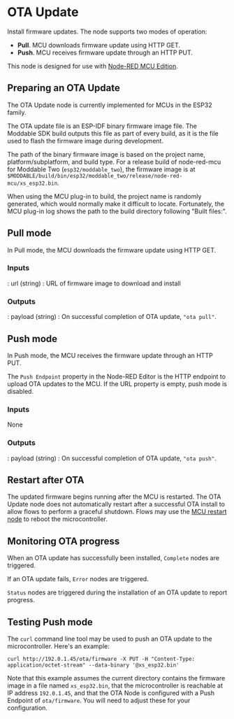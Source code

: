 # OTA Update

Install firmware updates. The node supports two modes of operation:

- **Pull**. MCU downloads firmware update using HTTP GET.
- **Push**. MCU receives firmware update through an HTTP PUT.

This node is designed for use with [Node-RED MCU Edition](https://github.com/phoddie/node-red-mcu).

## Preparing an OTA Update
The OTA Update node is currently implemented for MCUs in the ESP32 family.

The OTA update file is an ESP-IDF binary firmware image file. The Moddable SDK build outputs this file as part of every build, as it is the file used to flash the firmware image during development.

The path of the binary firmware image is based on the project name, platform/subplatform, and build type. For a release build of node-red-mcu for Moddable Two (`esp32/moddable_two`), the firmware image is at `$MODDABLE/build/bin/esp32/moddable_two/release/node-red-mcu/xs_esp32.bin`.

When using the MCU plug-in to build, the project name is randomly generated, which would normally make it difficult to locate. Fortunately, the MCU plug-in log shows the path to the build directory following "Built files:".

## Pull mode
In Pull mode, the MCU downloads the firmware update using HTTP GET.

### Inputs

: url (string) :  URL of firmware image to download and install

### Outputs

: payload (string) :  On successful completion of OTA update, `"ota pull"`.

## Push mode
In Push mode, the MCU receives the firmware update through an HTTP PUT.

The `Push Endpoint` property in the Node-RED Editor is the HTTP endpoint to upload OTA updates to the MCU. If the URL property is empty, push mode is disabled.

### Inputs

None

### Outputs

: payload (string) :  On successful completion of OTA update, `"ota push"`.

## Restart after OTA
The updated firmware begins running after the MCU is restarted. The OTA Update node does not automatically restart after a successful OTA install to allow flows to perform a graceful shutdown. Flows may use the [MCU restart node](https://flows.nodered.org/node/@moddable-node-red/mcu_restart) to reboot the microcontroller.

## Monitoring OTA progress
When an OTA update has successfully been installed, `Complete` nodes are triggered.

If an OTA update fails, `Error` nodes are triggered.

`Status` nodes are triggered during the installation of an OTA update to report progress.

## Testing Push mode
The `curl` command line tool may be used to push an OTA update to the microcontroller. Here's an example:

```
curl http://192.0.1.45/ota/firmware -X PUT -H "Content-Type: application/octet-stream" --data-binary '@xs_esp32.bin'
```

Note that this example assumes the current directory contains the firmware image in a file named `xs_esp32.bin`, that the microcontroller is reachable at IP address `192.0.1.45`, and that the OTA Node is configured with a Push Endpoint of `ota/firmware`. You will need to adjust these for your configuration.
